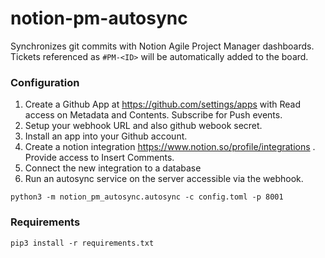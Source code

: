 # notion-pm-autosync

Synchronizes git commits with Notion Agile Project Manager dashboards. Tickets
referenced as `#PM-<ID>` will be automatically added to the board.


### Configuration

1. Create a Github App at https://github.com/settings/apps with Read access on Metadata and Contents. Subscribe for Push events.
2. Setup your webhook URL and also github webook secret.
3. Install an app into your Github account.
4. Create a notion integration https://www.notion.so/profile/integrations . Provide access to Insert Comments.
5. Connect the new integration to a database
6. Run an autosync service on the server accessible via the webhook.

``
python3 -m notion_pm_autosync.autosync -c config.toml -p 8001
``

### Requirements

``
pip3 install -r requirements.txt
``
